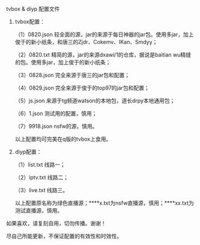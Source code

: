 tvbox & diyp  配置文件
1. tvbox配置：
   
   （1）0820.json  较全面的源，jar的来源于每日神器的jar包。使用多jar，加上俊于的新小纸条，和唐三的Zjdr、Cokemv、IKan、Smdyy；
   
   （2）0820.txt  精简的源，jar的来源dxawi/1的仓库，据说是baitian wu精缝的包。使用多jar，加上俊于的新小纸条；
   
   （3）0828.json  完全来源于唐三的jar包和配置；
   
   （4）0829.json  完全来源于俊于的top97的jar包和配置；
   
   （5）js.json  来源于tg频道watson的本地包，道长drpy本地通用包；
   
   （6）1.json  测试用的配置，慎用；
   
   （7）9918.json  nsfw的源，慎用。
   
   以上配置均可完美在q版的tvbox上食用。
2. diyp配置：

   （1）list.txt  线路一；
   
   （2）iptv.txt  线路二；
   
   （3）live.txt  线路三。
   
   以上配置原名称为绿色直播源；****x.txt为nsfw直播源，慎用；****xx.txt为测试直播源，慎用。

如果喜欢，请复刻自用，切勿传播。谢谢！

尽自己所能更新，不保证配置的有效性和时效性。
   
